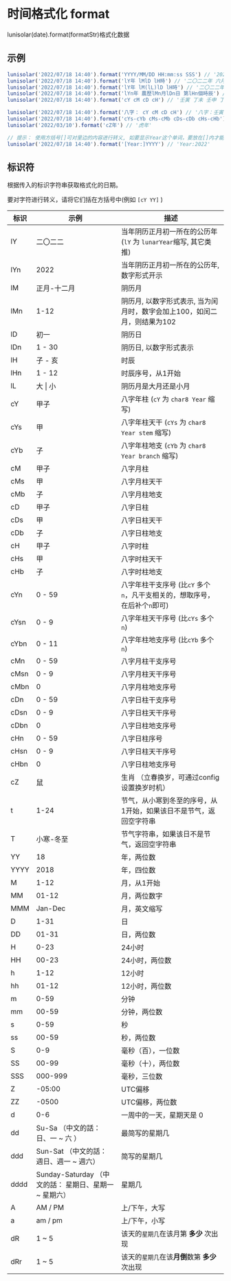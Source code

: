 # 时间格式化 format

lunisolar(date).format(formatStr)格式化数据

## 示例

```javascript
lunisolar('2022/07/18 14:40').format('YYYY/MM/DD HH:mm:ss SSS') // '2022/07/18 14:40:00 000'
lunisolar('2022/07/18 14:40').format('lY年 lMlD lH時') // '二〇二二年 六月二十 未時'
lunisolar('2022/07/18 14:40').format('lY年 lM(lL)lD lH時') // '二〇二二年 六月(大)二十 未時'
lunisolar('2022/07/18 14:40').format('lYn年 農歷lMn月lDn日 第lHn個時辰') // '2022年 農歷6月20日 第8個時辰'
lunisolar('2022/07/18 14:40').format('cY cM cD cH') // '壬寅 丁未 壬申 丁未'

lunisolar('2022/07/18 14:40').format('八字： cY cM cD cH') // '八字：壬寅 丁未 壬申 丁未'
lunisolar('2022/07/18 14:40').format('cYs-cYb cMs-cMb cDs-cDb cHs-cHb') // '壬-寅 丁-未 壬-申 丁-未'
lunisolar('2022/03/10').format('cZ年') // '虎年'

// 提示： 使用方括号[]可对里边的内容进行转义, 如要显示Year这个单词，要放在[]内才能正确显示。
lunisolar('2022/07/18 14:40').format('[Year:]YYYY') // 'Year:2022'

```

## 标识符

根据传入的标识字符串获取格式化的日期。

要对字符进行转义，请将它们括在方括号中(例如 `[cY YY]` )

| 标识 | 示例 | 描述 |
| ---- | ---- | --- |
| lY  |  二〇二二 | 当年阴历正月初一所在的公历年 (`lY` 为 `lunarYear`缩写, 其它类推) |
| lYn  |  2022 | 当年阴历正月初一所在的公历年, 数字形式开示 |
| lM  |  正月-十二月 | 阴历月 |
| lMn  |  1-12 | 阴历月, 以数字形式表示, 当为闰月时，数字会加上100，如闰二月，则结果为102 |
| lD  | 初一 | 阴历日 |
| lDn  | 1 - 30 | 阴历日, 以数字形式表示 |
| lH  | 子 - 亥 | 时辰 |
| lHn  | 1 - 12 | 时辰序号，从1开始 |
| lL  | 大 \| 小  | 阴历月是大月还是小月 |
| cY  | 甲子 | 八字年柱 (`cY` 为 `char8 Year` 缩写) |
| cYs  | 甲 | 八字年柱天干 (`cYs` 为 `char8 Year stem` 缩写) |
| cYb  | 子 | 八字年柱地支 (`cYb` 为 `char8 Year branch` 缩写) |
| cM  | 甲子 | 八字月柱 |
| cMs  | 甲 | 八字月柱天干 |
| cMb  | 子 | 八字月柱地支 |
| cD  | 甲子 | 八字日柱 |
| cDs  | 甲 | 八字日柱天干 |
| cDb  | 子 | 八字日柱地支 |
| cH | 甲子 | 八字时柱 |
| cHs  | 甲 | 八字时柱天干 |
| cHb  | 子 | 八字时柱地支 |
| cYn  <Badge type="warn" vertical="middle" text=">= v2.4.0"/> | 0 - 59 | 八字年柱干支序号 (比`cY` 多个 `n`，凡干支相关的，想取序号，在后补个`n`即可) |
| cYsn <Badge type="warn" vertical="middle" text=">= v2.4.0"/> | 0 - 9 | 八字年柱天干序号 (比`cYs` 多个 `n`) |
| cYbn <Badge type="warn" vertical="middle" text=">= v2.4.0"/> | 0 - 11 | 八字年柱地支序号 (比`cYb` 多个 `n`) |
| cMn <Badge type="warn" vertical="middle" text=">= v2.4.0"/> | 0 - 59 | 八字月柱干支序号 |
| cMsn <Badge type="warn" vertical="middle" text=">= v2.4.0"/> | 0 - 9 | 八字月柱天干序号 |
| cMbn <Badge type="warn" vertical="middle" text=">= v2.4.0"/> | 0 | 八字月柱地支序号 |
| cDn <Badge type="warn" vertical="middle" text=">= v2.4.0"/> | 0 - 59 | 八字日柱干支序号 |
| cDsn <Badge type="warn" vertical="middle" text=">= v2.4.0"/>  | 0 - 9 | 八字日柱天干序号 |
| cDbn <Badge type="warn" vertical="middle" text=">= v2.4.0"/> | 0 | 八字日柱地支序号 |
| cHn <Badge type="warn" vertical="middle" text=">= v2.4.0"/> | 0 - 59 | 八字日柱序号 |
| cHsn <Badge type="warn" vertical="middle" text=">= v2.4.0"/> | 0 - 9 | 八字日柱天干序号 |
| cHbn <Badge type="warn" vertical="middle" text=">= v2.4.0"/> | 0 | 八字日柱地支序号 |
| cZ  | 鼠 | 生肖 （立春换岁，可通过config设置换岁时机） |
| t  | 1-24 | 节气，从小寒到冬至的序号，从1开始，如果该日不是节气，返回空字符串 |
| T  | 小寒-冬至 | 节气字符串，如果该日不是节气，返回空字符串 |
| YY  |  18 | 年，两位数 |
| YYYY | 2018 | 年，四位数 |
| M  | 1-12 | 月，从1开始  |
| MM | 01-12 | 月，两位数字 |
| MMM | Jan-Dec | 月，英文缩写 |
| D | 1-31 | 日 |
| DD | 01-31 | 日，两位数 |
| H | 0-23 | 24小时 |
| HH | 00-23 | 24小时，两位数 |
| h | 1-12 | 12小时 |
| hh | 01-12 | 12小时，两位数 |
| m | 0-59 | 分钟 |
| mm | 00-59 | 分钟，两位数 |
| s | 0-59 | 秒 |
| ss | 00-59 | 秒，两位数 |
| S | 0-9 | 毫秒（百），一位数 |
| SS | 00-99 | 毫秒（十），两位数 |
| SSS | 000-999 | 毫秒，三位数 |
| Z | -05:00 | UTC偏移 |
| ZZ | -0500 | UTC偏移，两位数 |
| d |0-6 |一周中的一天，星期天是 0 |
| dd  | Su-Sa  （中文的話： 日、一 ~ 六 ）| 最简写的星期几 |
| ddd | Sun-Sat （中文的話： 週日、週一 ~ 週六） | 简写的星期几 |
| dddd | Sunday-Saturday （中文的話： 星期日、星期一 ~ 星期六）| 星期几 |
| A | AM / PM | 上/下午，大写 |
| a | am / pm | 上/下午，小写 |
| dR  <Badge type="warn" vertical="middle" text=">= v2.3.0"/> | 1 ~ 5 | 该天的`星期几`在该月第 **多少** 次出现 |
| dRr <Badge type="warn" vertical="middle" text=">= v2.3.0"/> | 1 ~ 5 | 该天的`星期几`在该**月倒**数第 **多少** 次出现 |

